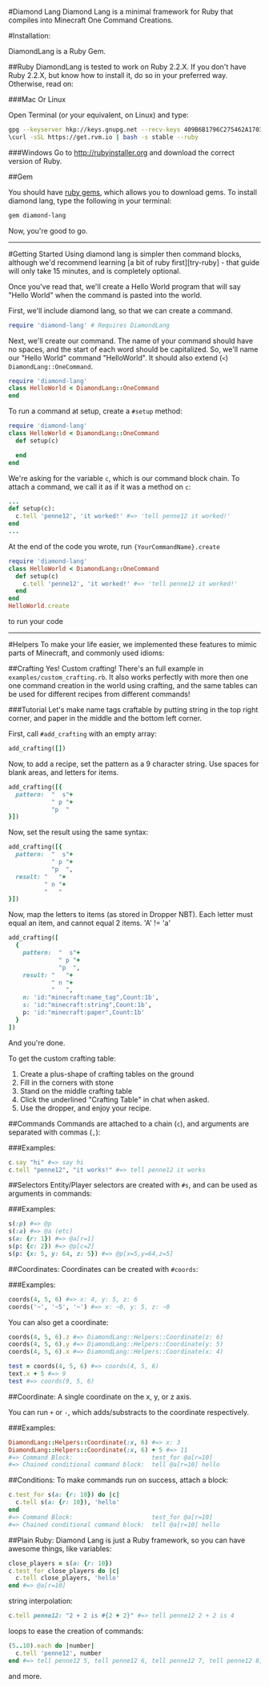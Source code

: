 #Diamond Lang
Diamond Lang is a minimal framework for Ruby that compiles into Minecraft One Command Creations.

#Installation:

DiamondLang is a Ruby Gem.

##Ruby
DiamondLang is tested to work on Ruby 2.2.X. If you don't have Ruby 2.2.X, but know how to install it, do so in your preferred way. Otherwise, read on:

###Mac Or Linux

Open Terminal (or your equivalent, on Linux) and type:

~~~sh
gpg --keyserver hkp://keys.gnupg.net --recv-keys 409B6B1796C275462A1703113804BB82D39DC0E3
\curl -sSL https://get.rvm.io | bash -s stable --ruby
~~~

###Windows
Go to <http://rubyinstaller.org> and download the correct version of Ruby.

##Gem

You should have [ruby gems][gems], which allows you to download gems. To install diamond lang, type the following in your terminal:

~~~sh
gem diamond-lang
~~~

Now, you're good to go.


---

#Getting Started
Using diamond lang is simpler then command blocks, although we'd recommend learning [a bit of ruby first][try-ruby] - that guide will only take 15 minutes, and is completely optional.

Once you've read that, we'll create a Hello World program that will say "Hello World" when the command is pasted into the world.

First, we'll include diamond lang, so that we can create a command.

~~~rb
require 'diamond-lang' # Requires DiamondLang
~~~

Next, we'll create our command. The name of your command should have no spaces, and the start of each word should be capitalized. So, we'll name our "Hello World" command "HelloWorld". It should also extend (`<`) `DiamondLang::OneCommand`.

~~~rb
require 'diamond-lang'
class HelloWorld < DiamondLang::OneCommand
end
~~~

To run a command at setup, create a `#setup` method:

~~~rb
require 'diamond-lang'
class HelloWorld < DiamondLang::OneCommand
  def setup(c)

  end
end
~~~

We're asking for the variable `c`, which is our command block chain. To attach a command, we call it as if it was a method on `c`:

~~~rb
...
def setup(c):
  c.tell 'penne12', 'it worked!' #=> 'tell penne12 it worked!'
end
...
~~~

At the end of the code you wrote, run `{YourCommandName}.create`

~~~rb
require 'diamond-lang'
class HelloWorld < DiamondLang::OneCommand
  def setup(c)
    c.tell 'penne12', 'it worked!' #=> 'tell penne12 it worked!'
  end
end
HelloWorld.create
~~~

to run your code  

---


#Helpers
To make your life easier, we implemented these features to mimic parts of Minecraft, and commonly used idioms:

##Crafting
Yes! Custom crafting! There's an full example in `examples/custom_crafting.rb`.
It also works perfectly with more then one one command creation in the world using
crafting, and the same tables can be used for different recipes from different commands!


###Tutorial
Let's make name tags craftable by putting string in the top right corner, and paper in the middle and the bottom left corner.

First, call `#add_crafting` with an empty array:
~~~ruby
add_crafting([])
~~~

Now, to add a recipe, set the pattern as a 9 character string. Use spaces for blank areas, and letters for items.
~~~ruby
add_crafting([{
  pattern:  "  s"+
            " p "+
            "p  "
}])
~~~

Now, set the result using the same syntax:
~~~ruby
add_crafting([{
  pattern:  "  s"+
            " p "+
            "p  ",
  result: "   "+
          " n "+
          "   "
}])
~~~

Now, map the letters to items (as stored in Dropper NBT). Each letter must equal an item, and cannot equal 2 items. 'A' != 'a'
~~~ruby
add_crafting([
  {
    pattern:  "  s"+
              " p "+
              "p  ",
    result: "   "+
            " n "+
            "   ",
    n: 'id:"minecraft:name_tag",Count:1b',
    s: 'id:"minecraft:string",Count:1b',
    p: 'id:"minecraft:paper",Count:1b'
  }
])
~~~

And you're done.

To get the custom crafting table:
1. Create a plus-shape of crafting tables on the ground
2. Fill in the corners with stone
3. Stand on the middle crafting table
4. Click the underlined "Crafting Table" in chat when asked.
5. Use the dropper, and enjoy your recipe.

##Commands
Commands are attached to a chain (`c`), and arguments are separated with commas (`,`):

###Examples:

~~~rb
c.say "hi" #=> say hi
c.tell "penne12", "it works!" #=> tell penne12 it works
~~~

##Selectors
Entity/Player selectors are created with `#s`, and can be used as arguments in commands:

###Examples:

~~~rb
s(:p) #=> @p
s(:a) #=> @a (etc)
s(a: {r: 1}) #=> @a[r=1]
s(p: {c: 2}) #=> @p[c=2]
s(p: {x: 5, y: 64, z: 5}) #=> @p[x=5,y=64,z=5]
~~~

##Coordinates:
Coordinates can be created with `#coords`:

###Examples:

~~~rb
coords(4, 5, 6) #=> x: 4, y: 5, z: 6
coords('~', '~5', '~') #=> x: ~0, y: 5, z: ~0
~~~

You can also get a coordinate:

~~~rb
coords(4, 5, 6).z #=> DiamondLang::Helpers::Coordinate(z: 6)
coords(4, 5, 6).y #=> DiamondLang::Helpers::Coordinate(y: 5)
coords(4, 5, 6).x #=> DiamondLang::Helpers::Coordinate(x: 4)

test = coords(4, 5, 6) #=> coords(4, 5, 6)
text.x + 5 #=> 9
test #=> coords(9, 5, 6)
~~~

##Coordinate:
A single coordinate on the x, y, or z axis.

You can run `+` or `-`, which adds/substracts to the coordinate respectively.

###Examples:

~~~rb
DiamondLang::Helpers::Coordinate(:x, 6) #=> x: 3
DiamondLang::Helpers::Coordinate(:x, 6) + 5 #=> 11
#=> Command Block: 						test_for @a[r=10]
#=> Chained conditional command block: 	tell @a[r=10] hello
~~~

##Conditions:
To make commands run on success, attach a block:

~~~rb
c.test_for s(a: {r: 10}) do |c|
  c.tell s(a: {r: 10}), 'hello'
end
#=> Command Block: 						test_for @a[r=10]
#=> Chained conditional command block: 	tell @a[r=10] hello
~~~

##Plain Ruby:
Diamond Lang is just a Ruby framework, so you can have awesome things, like variables:

~~~rb
close_players = s(a: {r: 10})
c.test_for close_players do |c|
  c.tell close_players, 'hello'
end #=> @a[r=10]
~~~

string interpolation:

~~~rb
c.tell penne12: "2 + 2 is #{2 + 2}" #=> tell penne12 2 + 2 is 4
~~~

loops to ease the creation of commands:

~~~rb
(5..10).each do |number|
  c.tell 'penne12', number
end #=> tell penne12 5, tell penne12 6, tell penne12 7, tell penne12 8, tell penne12 9, tell penne12 10
~~~

and more.

[gems]: https://rubygems.org
